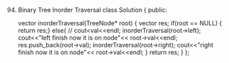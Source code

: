 94. Binary Tree Inorder Traversal
class Solution {
public:

    vector<int> inorderTraversal(TreeNode* root) {
        vector<int> res;
        if(root == NULL) {
            return res;}
        else{
            // cout<<root->val<<endl;
            inorderTraversal(root->left);
            cout<<"left finish  now it is on node"<< root->val<<endl;
            res.push_back(root->val);
            inorderTraversal(root->right);
            cout<<"right finish  now it is on node"<< root->val<<endl;
        }
        return res;
    }
};